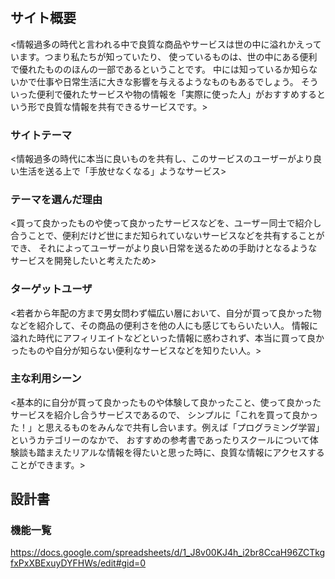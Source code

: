 # <BEST>

## サイト概要
<情報過多の時代と言われる中で良質な商品やサービスは世の中に溢れかえっています。つまり私たちが知っていたり、
使っているものは、世の中にある便利で優れたもののほんの一部であるということです。
中には知っているか知らないかで仕事や日常生活に大きな影響を与えるようなものもあるでしょう。
そういった便利で優れたサービスや物の情報を「実際に使った人」がおすすめするという形で良質な情報を共有できるサービスです。>

### サイトテーマ
<情報過多の時代に本当に良いものを共有し、このサービスのユーザーがより良い生活を送る上で「手放せなくなる」ようなサービス>

### テーマを選んだ理由
<買って良かったものや使って良かったサービスなどを、ユーザー同士で紹介し合うことで、便利だけど世にまだ知られていないサービスなどを共有することができ、
それによってユーザーがより良い日常を送るための手助けとなるようなサービスを開発したいと考えたため>

### ターゲットユーザ
<若者から年配の方まで男女問わず幅広い層において、自分が買って良かった物などを紹介して、その商品の便利さを他の人にも感じてもらいたい人。
情報に溢れた時代にアフィリエイトなどといった情報に惑わされず、本当に買って良かったものや自分が知らない便利なサービスなどを知りたい人。>

### 主な利用シーン
<基本的に自分が買って良かったものや体験して良かったこと、使って良かったサービスを紹介し合うサービスであるので、
シンプルに「これを買って良かった！」と思えるものをみんなで共有し合います。例えば「プログラミング学習」というカテゴリーのなかで、
おすすめの参考書であったりスクールについて体験談も踏まえたリアルな情報を得たいと思った時に、良質な情報にアクセスすることができます。>

## 設計書

### 機能一覧
<https://docs.google.com/spreadsheets/d/1_J8v00KJ4h_i2br8CcaH96ZCTkgfxPxXBExuyDYFHWs/edit#gid=0>
